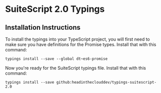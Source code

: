# SuiteScript 2.0 Typings

## Installation Instructions

To install the typings into your TypeScript project, you will first need to make sure you have definitions for the Promise types. Install that with this command:

`typings install --save --global dt~es6-promise`

Now you're ready for the SuiteScript typings file. Install that with this command:

`typings install --save github:headintheclouddev/typings-suitescript-2.0`


